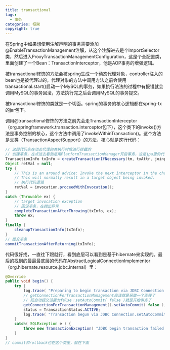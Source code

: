```yaml
---
title: transactional
tags:
  - 事务
categories: 框架
copyright: true
---
```


在Spring中如果想使用注解声明的事务需要添加@EnableTransactionManagement注解，从这个注解进去是个ImportSelector类，然后进入ProxyTransactionManagementConfiguration，这是个全配置类，里面创建了一个Bean：TransactionInterceptor，他是AOP事务的增强逻辑。

被transactional修饰的方法会被spring生成一个动态代理对象，controller注入的bean也是被代理过的，代理对象的方法中调用方法之前会使用transactional.start()启动一个MySQL的事务，如果执行法法的过程中有报错就会调用MySQL的事务回滚，方法执行完之后会调用MySQL的事务提交。

被transactional修饰的类就是一个切面。spring的事务的核心逻辑都在spring-tx的jar包下。

调用@transactional修饰的方法之前先会走TransactionInterceptor（org.springframework.transaction.interceptor包下），这个类下的invoke()方法是事务控制的核心，这个方法中调用了invokeWithinTransaction()。这个方法是父类（TransactionAspectSupport）的方法，核心就是这行代码：

```java
// 这段代码实在动态代理的类执行时候进行拦截的
// 创建事务，在点进去看到是用PlatformTransactionManager开启事务，这是jpa里的代码
TransactionInfo txInfo = createTransactionIfNecessary(tm, txAttr, joinpointIdentification);
Object retVal = null;
try {
    // This is an around advice: Invoke the next interceptor in the chain.
    // This will normally result in a target object being invoked.
    // 执行代码逻辑
    retVal = invocation.proceedWithInvocation();
}
catch (Throwable ex) {
    // target invocation exception
    // 回滚事务，在抛出异常
    completeTransactionAfterThrowing(txInfo, ex);
    throw ex;
}
finally {
    cleanupTransactionInfo(txInfo);
}
// 提交事务
commitTransactionAfterReturning(txInfo);
```

代码很好找，一直往下跟就行，看到底层可以看到是基于hibernate来实现的。最后的找到的最最最底层的代码在AbstractLogicalConnectionImplementor（org.hibernate.resource.jdbc.internal）里：

```java
@Override
public void begin() {
    try {
        log.trace( "Preparing to begin transaction via JDBC Connection.setAutoCommit(false)" );
        // getConnectionForTransactionManagement应该就是获取一个连接了
        // 把自动提交设置为false：setAutoCommit( false )就是开始事务了
        getConnectionForTransactionManagement().setAutoCommit( false );
        status = TransactionStatus.ACTIVE;
        log.trace( "Transaction begun via JDBC Connection.setAutoCommit(false)" );
    }
    catch( SQLException e ) {
        throw new TransactionException( "JDBC begin transaction failed: ", e );
    }
}
// commit和rollback也在这个类里，就在下面
```

